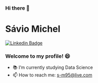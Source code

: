 ### Hi there 👋

<!--
**saviomichel/saviomichel** is a ✨ _special_ ✨ repository because its `README.md` (this file) appears on your GitHub profile.

Here are some ideas to get you started:

- 🔭 I’m currently working on ...
- 🌱 I’m currently learning Data Science
- 👯 I’m looking to collaborate on ...
- 🤔 I’m looking for help with ...
- 💬 Ask me about ...
- 📫 How to reach me: ...
- 😄 Pronouns: ...
- ⚡ Fun fact: ...
-->

# Sávio Michel

[![Linkedin Badge](https://img.shields.io/badge/-LinkedIn-blue?style=flat-square&logo=Linkedin&logoColor=white&link=https://www.linkedin.com/in/s%C3%A1vio-michel/)](https://www.linkedin.com/in/s%C3%A1vio-michel/)

### Welcome to my profile! :smile:

  - 📚 I’m currently studying Data Science
  - 📫 How to reach me: s-m95@live.com
  
